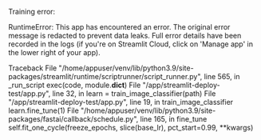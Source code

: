 Training error:

RuntimeError: This app has encountered an error. The original error message is redacted to prevent data leaks. 
Full error details have been recorded in the logs (if you're on Streamlit Cloud, click on 'Manage app' in the lower right of your app).

Traceback
File "/home/appuser/venv/lib/python3.9/site-packages/streamlit/runtime/scriptrunner/script_runner.py", line 565, in _run_script
    exec(code, module.__dict__)
File "/app/streamlit-deploy-test/app.py", line 32, in <module>
    learn = train_image_classifier(path)
File "/app/streamlit-deploy-test/app.py", line 19, in train_image_classifier
    learn.fine_tune(1)
File "/home/appuser/venv/lib/python3.9/site-packages/fastai/callback/schedule.py", line 165, in fine_tune
    self.fit_one_cycle(freeze_epochs, slice(base_lr), pct_start=0.99, **kwargs)
